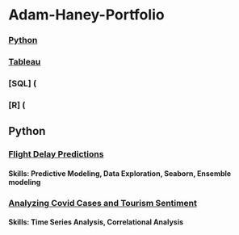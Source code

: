 # Adam-Haney-Portfolio
### [Python](https://github.com/adamh24601/Adam-Haney-Portfolio/blob/main/README.md#python)
### [Tableau](https://public.tableau.com/app/profile/adam.haney)
### [SQL] (
### [R] (
## Python
### [Flight Delay Predictions](https://github.com/adamh24601/Adam-Haney-Portfolio/blob/main/Flight%20Delay%20Predictions.ipynb)
#### Skills: Predictive Modeling, Data Exploration, Seaborn, Ensemble modeling
### [Analyzing Covid Cases and Tourism Sentiment](https://github.com/adamh24601/Adam-Haney-Portfolio/blob/main/Covid%20Sentiment%20Analysis.ipynb)
#### Skills: Time Series Analysis, Correlational Analysis

